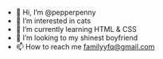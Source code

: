 - 👋 Hi, I’m @pepperpenny
- 👀 I’m interested in cats
- 🌱 I’m currently learning HTML & CSS
- 💞️ I’m looking to my shinest boyfriend
- 📫 How to reach me familyyfq@gmail.com

<!---
pepperpenny/pepperpenny is a ✨ special ✨ repository because its `README.md` (this file) appears on your GitHub profile.
You can click the Preview link to take a look at your changes.
--->
